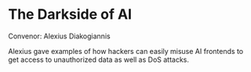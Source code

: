 # The Darkside of AI 

Convenor: Alexius Diakogiannis

Alexius gave examples of how hackers can easily misuse AI frontends to get access to unauthorized data as well as DoS attacks.